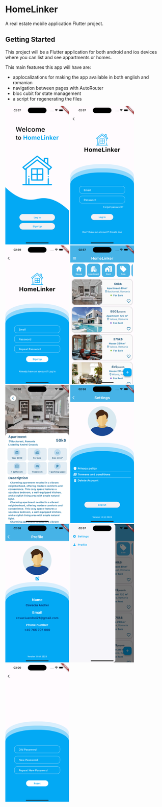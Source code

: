 # HomeLinker

A real estate mobile application Flutter project.

## Getting Started

This project will be a Flutter application for both android and ios devices where you can list and see appartments or homes.

This main features this app will have are:
- applocalizations for making the app available in both english and romanian
- navigation between pages with AutoRouter
- bloc cubit for state management
- a script for regenerating the files


<img src="screenshots/introductive_page.png" alt="Introductive Page" width="200">
<img src="screenshots/login_page.png" alt="Login Page" width="200">
<img src="screenshots/signup_page.png" alt="Signup Page" width="200">
<img src="screenshots/home_page.png" alt="Home Page" width="200">
<img src="screenshots/property_page.png" alt="Property Page" width="200">
<img src="screenshots/settings_page.png" alt="Settings Page" width="200">
<img src="screenshots/profile_page.png" alt="Profile Page" width="200">
<img src="screenshots/drawer.png" alt="Drawer" width="200">
<img src="screenshots/reset_password.png" alt="Reset Password Page" width="200">
